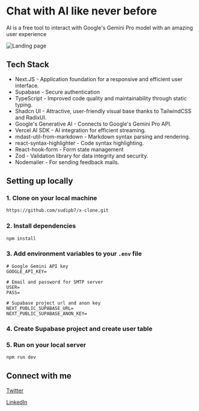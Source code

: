 # Chat with AI like never before

AI is a free tool to interact with Google's Gemini Pro model with an amazing user experience

![Landing page](https://ai.sudipbiswas.dev/og.png)

## Tech Stack

- Next.JS - Application foundation for a responsive and efficient user interface.
- Supabase - Secure authentication
- TypeScript - Improved code quality and maintainability through static typing.
- Shadcn UI - Attractive, user-friendly visual base thanks to TailwindCSS and RadixUI.
- Google's Generative AI - Connects to Google's Gemini Pro API.
- Vercel AI SDK - AI integration for efficient streaming.
- mdast-util-from-markdown - Markdown syntax parsing and rendering.
- react-syntax-highlighter - Code syntax highlighting.
- React-hook-form - Form state management
- Zod - Validation library for data integrity and security.
- Nodemailer - For sending feedback mails.

## Setting up locally

### 1. Clone on your local machine

```bash
https://github.com/sudipb7/x-clone.git
```

### 2. Install dependencies

```bash
npm install
```

### 3. Add environment variables to your `.env` file

```
# Google Gemini API key
GOOGLE_API_KEY=

# Email and password for SMTP server
USER=
PASS=

# Supabase project url and anon key
NEXT_PUBLIC_SUPABASE_URL=
NEXT_PUBLIC_SUPABASE_ANON_KEY=
```

### 4. Create Supabase project and create user table

### 5. Run on your local server

```bash
npm run dev
```

## Connect with me

[Twitter](https://twitter.com/SudipB7_)

[LinkedIn](https://linkedin.com/in/sudipb7)
